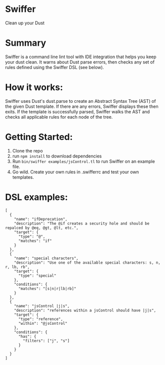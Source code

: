 Swiffer
=======
Clean up your Dust

Summary
=======
Swiffer is a command line lint tool with IDE integration that helps you keep your dust clean. It warns about Dust parse errors, then checks any set of rules defined using the Swiffer DSL (see below).

How it works:
=============
Swiffer uses Dust's dust.parse to create an Abstract Syntax Tree (AST) of the given Dust template. If there are any errors, Swiffer displays these then exits. If the template is successfully parsed, Swiffer walks the AST and checks all applicable rules for each node of the tree.

Getting Started:
================

1. Clone the repo
2. run `npm install` to download dependencies
3. Run `bin/swiffer examples/jsControl.tl` to run Swiffer on an example file.
4. Go wild. Create your own rules in .swifferrc and test your own templates.

DSL examples:
===========
```
[
  {
    "name": "ifDeprecation",
    "description": "The @if creates a security hole and should be repalced by @eq, @gt, @lt, etc.",
    "target": {
      "type": "@",
      "matches": "if"
    }
  },
  {
    "name": "special characters",
    "description": "Use one of the available special characters: s, n, r, lb, rb",
    "target": {
      "type": "special"
    },
    "conditions": {
      "matches": "[s|n|r|lb|rb]"
    }
  },
  {
    "name": "jsControl |j|s",
    "description": "references within a jsControl should have |j|s",
    "target": {
      "type": "reference",
      "within": "@jsControl"
    },
    "conditions": {
      "has": {
        "filters": ["j", "s"]
      }
    }
  }
]
```
